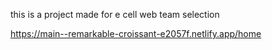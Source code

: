 this  is a project made for e cell web team selection

https://main--remarkable-croissant-e2057f.netlify.app/home
